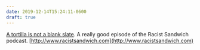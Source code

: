 ```yaml
---
date: 2019-12-14T15:24:11-0600
draft: true
---
```




[A tortilla is not a blank slate](https://overcast.fm/+IWJ6g0-tw). A really good episode of the Racist Sandwich podcast. [http://www.racistsandwich.com](http://www.racistsandwich.com)



